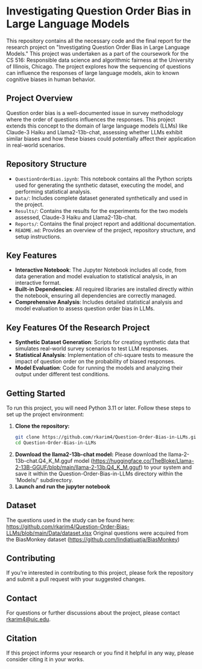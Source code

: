 # Investigating Question Order Bias in Large Language Models

This repository contains all the necessary code and the final report for the research project on "Investigating Question Order Bias in Large Language Models." This project was undertaken as a part of the coursework for the CS 516: Responsible data science and algorithmic fairness at the University of Illinois, Chicago. The project explores how the sequencing of questions can influence the responses of large language models, akin to known cognitive biases in human behavior.

## Project Overview

Question order bias is a well-documented issue in survey methodology where the order of questions influences the responses. This project extends this concept to the domain of large language models (LLMs) like Claude-3 Haiku and Llama2-13b-chat, assessing whether LLMs exhibit similar biases and how these biases could potentially affect their application in real-world scenarios.

## Repository Structure

- `QuestionOrderBias.ipynb`: This notebook contains all the Python scripts used for generating the synthetic dataset, executing the model, and performing statistical analysis.
- `Data/`: Includes complete dataset generated synthetically and used in the project.
- `Results/`: Contains the results for the experiments for the two models assessed, Claude-3 Haiku and Llama2-13b-chat.
- `Reports/`: Contains the final project report and additional documentation.
- `README.md`: Provides an overview of the project, repository structure, and setup instructions.

## Key Features
- **Interactive Notebook**: The Jupyter Notebook includes all code, from data generation and model evaluation to statistical analysis, in an interactive format.
- **Built-in Dependencies**: All required libraries are installed directly within the notebook, ensuring all dependencies are correctly managed.
- **Comprehensive Analysis**: Includes detailed statistical analysis and model evaluation to assess question order bias in LLMs.

## Key Features Of the Research Project
- **Synthetic Dataset Generation**: Scripts for creating synthetic data that simulates real-world survey scenarios to test LLM responses.
- **Statistical Analysis**: Implementation of chi-square tests to measure the impact of question order on the probability of biased responses.
- **Model Evaluation**: Code for running the models and analyzing their output under different test conditions.


## Getting Started

To run this project, you will need Python 3.11 or later. Follow these steps to set up the project environment:

1. **Clone the repository:**
   ```bash
   git clone https://github.com/rkarim4/Question-Order-Bias-in-LLMs.git
   cd Question-Order-Bias-in-LLMs
2. **Download the llama2-13b-chat model:**
Please download the llama-2-13b-chat.Q4_K_M.gguf model (https://huggingface.co/TheBloke/Llama-2-13B-GGUF/blob/main/llama-2-13b.Q4_K_M.gguf) to your system and save it within the Question-Order-Bias-in-LLMs directory within the 'Models/' subdirectory.
3. **Launch and run the jupyter notebook**


## Dataset
The questions used in the study can be found here: https://github.com/rkarim4/Question-Order-Bias-LLMs/blob/main/Data/dataset.xlsx 
Original questions were acquired from the BiasMonkey dataset (https://github.com/lindiatjuatja/BiasMonkey)


## Contributing
If you're interested in contributing to this project, please fork the repository and submit a pull request with your suggested changes.

## Contact
For questions or further discussions about the project, please contact rkarim4@uic.edu.

## Citation
If this project informs your research or you find it helpful in any way, please consider citing it in your works.

